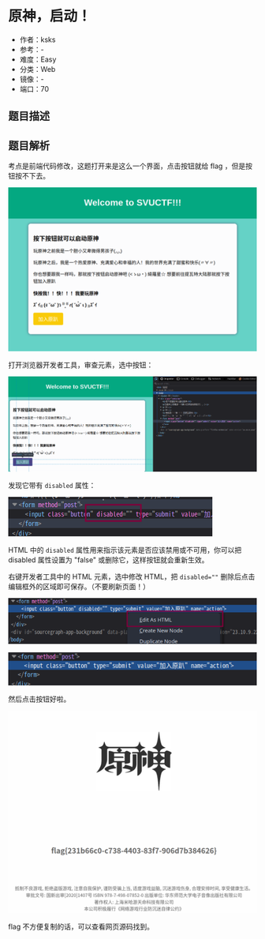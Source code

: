 # 原神，启动！

- 作者：ksks
- 参考：-
- 难度：Easy
- 分类：Web
- 镜像：-
- 端口：70

## 题目描述

## 题目解析

考点是前端代码修改，这题打开来是这么一个界面，点击按钮就给 flag ，但是按钮按不下去。

![](writeup/images/web.png)

打开浏览器开发者工具，审查元素，选中按钮：

![](writeup/images//inspect.png)

发现它带有 `disabled` 属性：

![](writeup/images/disabled.png)

HTML 中的 `disabled` 属性用来指示该元素是否应该禁用或不可用，你可以把 disabled 属性设置为 "false" 或删除它，这样按钮就会重新生效。

右键开发者工具中的 HTML 元素，选中修改 HTML，把 `disabled=""` 删除后点击编辑框外的区域即可保存。（不要刷新页面！）

![](writeup/images/edit_html.png)

![](writeup/images/remove_disabled.png)

然后点击按钮好啦。

![](writeup/images/flag.png)

flag 不方便复制的话，可以查看网页源码找到。
